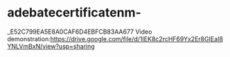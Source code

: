 # adebatecertificatenm-
_E52C799EA5E8A0CAF6D4EBFCB83AA677
Video demonstration:https://drive.google.com/file/d/1IEK8c2rcHF69Yx2Er8GIEaI8YNLVmBxN/view?usp=sharing
